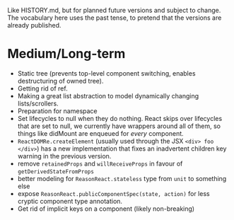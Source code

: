 Like HISTORY.md, but for planned future versions and subject to change. The vocabulary here uses the past tense, to pretend that the versions are already published.

# Medium/Long-term

- Static tree (prevents top-level component switching, enables destructuring of owned tree).
- Getting rid of ref.
- Making a great list abstraction to model dynamically changing lists/scrollers.
- Preparation for namespace
- Set lifecycles to null when they do nothing. React skips over lifecycles that are set to null, we currently have wrappers around all of them, so things like didMount are enqueued for *every* component.
- `ReactDOMRe.createElement` (usually used through the JSX `<div> foo </div>`) has a new implementation that fixes an inadvertent children key warning in the previous version.
- remove `retainedProps` and `willReceiveProps` in favour of `getDerivedStateFromProps`
- better modeling for `ReasonReact.stateless` type from `unit` to something else
- expose `ReasonReact.publicComponentSpec(state, action)` for less cryptic component type annotation.
- Get rid of implicit keys on a component (likely non-breaking)
